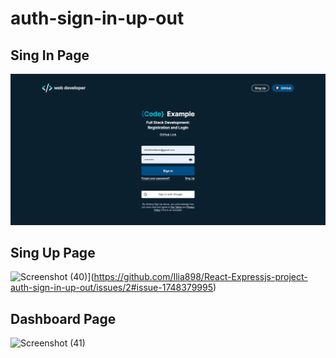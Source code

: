 # auth-sign-in-up-out
## Sing In Page
![sing-in](./screenshots/sing-in.png)

## Sing Up Page
![Screenshot (40)](https://github.com/Ilia898/auth-sign-in-up-out/assets/107941505/41af978f-2f83-4bae-8a0c-f59d4e65eb33)](https://github.com/Ilia898/React-Expressjs-project-auth-sign-in-up-out/issues/2#issue-1748379995)

## Dashboard Page
![Screenshot (41)](https://github.com/Ilia898/auth-sign-in-up-out/assets/107941505/82011146-452b-44f9-b1d8-db8983c278e3)
